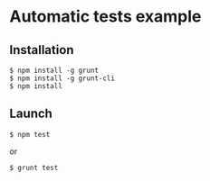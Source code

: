 # Automatic tests example

## Installation

```
$ npm install -g grunt
$ npm install -g grunt-cli
$ npm install
```

## Launch

```
$ npm test
```

or

```
$ grunt test
```
